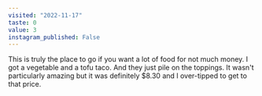 ```yaml
---
visited: "2022-11-17"
taste: 0
value: 3
instagram_published: False
---
```


This is truly the place to go if you want a lot of food for not much money. I got a vegetable and a tofu taco. And they just pile on the toppings. It wasn't particularly amazing but it was definitely $8.30 and I over-tipped to get to that price.
